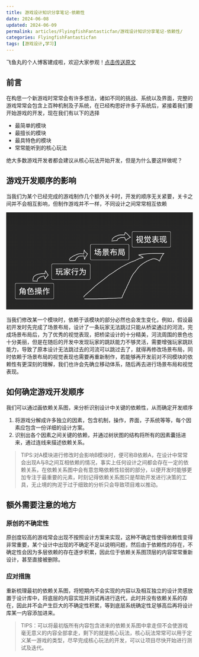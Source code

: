 ```yaml
---
title: 游戏设计知识分享笔记-依赖性
date: 2024-06-08
updated: 2024-06-09
permalink: articles/FlyingfishFantasticfan/游戏设计知识分享笔记-依赖性/
categories: FlyingfishFantasticfan
tags: [游戏设计,学习]
---
```


飞鱼丸的个人博客建成啦，欢迎大家参观！[点击传送原文](https://flyingfishfantasticfan.github.io/2024/06/08/%E6%B8%B8%E6%88%8F%E8%AE%BE%E8%AE%A1%E7%9F%A5%E8%AF%86%E5%88%86%E4%BA%AB%E7%AC%94%E8%AE%B0-%E4%BE%9D%E8%B5%96%E6%80%A7/)  
## 前言
在构思一个新游戏时常常会有许多想法，诸如不同的挑战、系统以及界面，完整的游戏常常会包含上百种机制及子系统，在已经构思好许多子系统后，紧接着我们要开始游戏的开发，现在我们有以下的选择
- 最简单的模块
- 最擅长的模块
- 最具特色的模块
- 常常能听到的核心玩法  

绝大多数游戏开发者都会建议从核心玩法开始开发，但是为什么要这样做呢？  

## 游戏开发顺序的影响
当我们为某个已经完成的游戏制作几个额外关卡时，开发的顺序无关紧要，关卡之间并不会相互影响，但制作游戏并不一样，不同设计之间常常相互依赖
<div style="text-align:center">

![ICON](游戏设计知识分享笔记-依赖性\游戏设计知识分享-依赖性-1.png)

</div>
当我们修改某一个模块时，依赖于该模块的部分必然也会发生变化，例如，假设最初开发时先完成了场景布局，设计了一条玩家无法跳过只能从桥梁通过的河流，完成场景布局后，为了优秀的视觉表现，把桥梁设计的十分精美，河流周围的景色也十分美丽，但是在随后的开发中发现玩家的跳跃能力不够灵活，需要增强玩家跳跃能力，导致了原本设计无法跳过去的河流可以跳过去了，就得再修改场景布局，同时依赖于场景布局的视觉表现也需要再重新制作，若能够再开发前对不同模块的依赖性有更深刻的理解，我们也许会先确立移动体系，随后再去进行场景布局和视觉表现。  

## 如何确定游戏开发顺序
我们可以通过画依赖关系图，来分析识别设计中关键的依赖性，从而确定开发顺序
1. 将游戏分解成许多独立的因素，包含机制，操作，界面，子系统等等，每个因素应包含一份详细的设计方案。
2. 识别出各个因素之间关键的依赖，并通过树状图的结构将所有的因素囊括进来，通过连线来描述依赖关系。
>TIPS:对A模块进行修改时会影响B模块时，便可称B依赖A，在设计中常常会出现A与B之间互相依赖的情况，事实上任何设计之间都会存在一定的依赖关系，在依赖关系图中会有意忽略依赖性较弱的部分，以便开发时能够更加专注于最重要的元素，时刻记得依赖关系图只是帮助开发进行决策的工具，无止境的拘泥于过于细致的分析只会导致项目难以推动。  

## 额外需要注意的地方

### 原创的不确定性
原创度较高的游戏常会出现不按照设计方案来实现，这种不确定性使得依赖性变得非常重要，某个设计中出现的不确定不足以说明问题，然后由于依赖性的存在，不确定性会因为多层依赖的存在逐步积累，因此位于依赖关系图顶层的内容常常重新设计，甚至直接被删除。

### 应对措施
重新梳理最初的依赖关系图，将短期内不会实现的内容以及相互独立的设计灵感放置于设计库中，将底层的内容实现并测试再进行迭代，此时并没有依赖关系的存在，因此并不会产生巨大的不确定性积累，等到底层系统确定性足够高后再将设计库某一内容添加进来。

>TIPS：可以将最初版所有内容包含进来的依赖关系图中拿走但不会使游戏毫无意义的内容全部拿走，剩下的就是核心玩法，核心玩法常常可以用于定义某一游戏的类型，尽早完成核心玩法的开发，可以让项目尽快开始进行测试及迭代。  